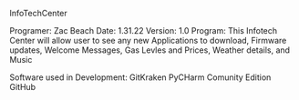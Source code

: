 InfoTechCenter

Programer: Zac Beach
Date: 1.31.22
Version: 1.0
Program: This Infotech Center will allow user to see any new Applications to download, Firmware updates, Welcome Messages, Gas Levles and Prices, Weather details, and Music

Software used in Development:
GitKraken
PyCHarm Comunity Edition
GitHub
